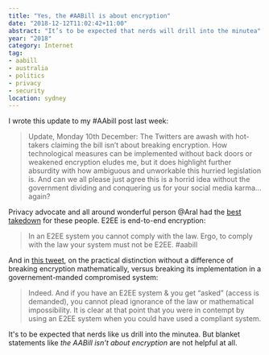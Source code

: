 ```yaml
---
title: "Yes, the #AABill is about encryption"
date: "2018-12-12T11:02:42+11:00"
abstract: "It’s to be expected that nerds will drill into the minutea"
year: "2018"
category: Internet
tag:
- aabill
- australia
- politics
- privacy
- security
location: sydney
---
```

I wrote this update to my #AAbill post last week:

> Update, Monday 10th December: The Twitters are awash with hot-takers claiming the bill isn’t about breaking encryption. How technological measures can be implemented without back doors or weakened encryption eludes me, but it does highlight further absurdity with how ambiguous and unworkable this hurried legislation is. And can we all please just agree this is a horrid idea without the government dividing and conquering us for your social media karma… again?

Privacy advocate and all around wonderful person @Aral had the [best takedown] for these people. E2EE is end-to-end encryption:

> In an E2EE system you cannot comply with the law. Ergo, to comply with the law your system must not be E2EE. #aabill

And in [this tweet], on the practical distinction without a difference of breaking encryption mathematically, versus breaking its implementation in a governement-manded compromised system:

> Indeed. And if you have an E2EE system & you get “asked” (access is demanded), you cannot plead ignorance of the law or mathematical impossibility. It is clear at that point that you were in contempt by using an E2EE system when you could have used a compliant system.

It's to be expected that nerds like us drill into the minutea. But blanket statements like *the AABill isn't about encryption* are not helpful at all.

[best takedown]: https://twitter.com/aral/status/1071060158082621440
[this tweet]: https://twitter.com/aral/status/1071061434438770690


